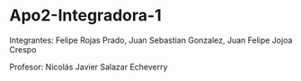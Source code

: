 # Apo2-Integradora-1
Integrantes: Felipe Rojas Prado, Juan Sebastian Gonzalez, Juan Felipe Jojoa Crespo


Profesor: Nicolás Javier Salazar Echeverry
